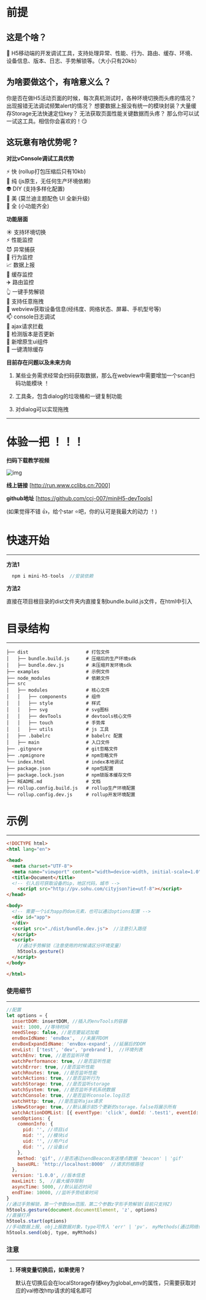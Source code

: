 # **前提**

## **这是个啥？**  

🔨 H5移动端的开发调试工具，支持处理异常、性能、行为、路由、缓存、环境、设备信息、版本、日志、手势解锁等。（大小只有20kb）

## **为啥要做这个，有啥意义么？**

你是否在做H5活动页面的时候，每次真机测试时，各种环境切换而头疼的情况？出现报错无法调试频繁alert的情况？ 想要数据上报没有统一的模块封装？大量缓存Storage无法快速定位key？ 无法获取页面性能关键数据而头疼？ 那么你可以试一试这工具。相信你会喜欢的！😏 

## **这玩意有啥优势呢 ?**  

 **对比vConsole调试工具优势**   

 ⚡  快 (rollup打包压缩后只有10kb)  
 📄  纯 (js原生，无任何生产环境依赖)  
 👽  DIY (支持多样化配置)  
 💛  美 (莫兰迪主题配色 UI 全新升级)  
 🍉  全 (小功能齐全)  

 **功能层面**    

 ☀️  支持环境切换  
 ⚡  性能监控  
 😈  异常捕获  
 🍜  行为监控  
 📈  数据上报  
 📜  缓存监控  
 ✈️  路由监控  
 👆  一键手势解锁  
 🌊  支持任意拖拽  
 📲  webview获取设备信息(经纬度、网络状态、屏幕、手机型号等)  
 📫  console日志调试   
 💌  ajax请求拦截    
 💍  检测版本是否更新  
 🍏  新增原生ui组件  
 🛁   一键清除缓存 

**目前存在问题以及未来方向**    
 
1. 某些业务需求经常会扫码获取数据，那么在webview中需要增加一个scan扫码功能模块 ！

2. 工具条，包含dialog的垃圾桶和一键复制功能

3. 对dialog可以实现拖拽
---

# **体验一把 ！！！**

**扫码下载教学视频**  

![img](https://chen-1305792286.cos.ap-shanghai.myqcloud.com/%E4%B8%8B%E8%BD%BD.png)

**线上链接**
[http://run.www.cclibs.cn:7000]

**github地址**
[https://github.com/ccj-007/miniH5-devTools]

(如果觉得不错 👍，给个star ⭐吧，你的认可是我最大的动力 ！)

# **快速开始**

---
**方法1**

```js
  npm i mini-h5-tools  //安装依赖
```
**方法2**

直接在项目根目录的dist文件夹内直接复制bundle.build.js文件，在html中引入


# **目录结构**

---

````
├── dist                     # 打包文件
│   ├── bundle.build.js      # 压缩后的生产环境sdk
│   ├── bundle.dev.js        # 未压缩开发环境sdk
├── examples                 # 示例文件 
├── node_modules             # 依赖文件 
├── src
│   ├── modules              # 核心文件 
│   │   ├── components       # 组件
│   │   ├── style            # 样式
│   │   ├── svg              # svg图标
│   │   ├── devTools         # devtools核心文件
│   │   ├── touch            # 手势库
│   │   ├── utils            # js 工具
│   ├── .babelrc             # babelrc 配置
│   ├── main                 # 入口文件
├── .gitgnore                # git忽略文件
├── .npmignore               # npm忽略文件
└── index.html               # index本地调试
├── package.json             # npm包配置
├── package.lock.json        # npm锁版本缓存文件
├── README.md                # 文档
├── rollup.config.build.js   # rollup生产环境配置
└── rollup.config.dev.js     # rollup开发环境配置
````

# **示例**

---

```html
<!DOCTYPE html>
<html lang="en">

<head>
  <meta charset="UTF-8">
  <meta name="viewport" content="width=device-width, initial-scale=1.0">
  <title>Document</title>
  <!-- 引入后可获取设备的ip，地区代码，城市 -->
    <script src="http://pv.sohu.com/cityjson?ie=utf-8"></script>  
</head>

<body>
  <!-- 需要一个id为app的dom元素，也可以通过options配置 -->
  <div id="app">  
  </div>
  <script src="./dist/bundle.dev.js">  //注意引入路径
  </script>
  <script>
    //通过手势解锁（注意使用的时候请区分环境变量）
    h5tools.gesture()
  </script>
</body>

</html>
```

### **使用细节**

---

```js
//配置
let options = {
  insertDOM: insertDOM, //插入的envTools的容器
  wait: 1000, //等待时间
  needSleep: false, //是否要延迟加载 
  envBoxIdName: 'envBox',  //未展开DOM
  envBoxExpandIdName: 'envBox-expand', //延展后的DOM
  envList: ['test', 'dev', 'prebrand'],  //环境列表
  watchEnv: true, //是否监听环境
  watchPerformance: true, //是否监听性能
  watchError: true, //是否监听性能
  watchRoutes: true, //是否监听性能
  watchActions: true, //是否监听行为
  watchStorage: true, //是否监听storage
  watchSystem: true, //是否监听手机系统数据
  watchConsole: true, //是否监听console.log日志
  watchHttp: true, //是否监听ajax请求
  isNewStorage: true, //默认展示前5个更新的storage，false将展示所有
  watchActionDOMList: [{ eventType: 'click', domId: '.test1', eventId: '001' }], //监听数组内的DOM
  sendOptions: {
    commonInfo: {
      pid: '', //项目id
      mid: '', //模块id
      uid: '', //用户id
      did: '', //设备id
    },
    method: 'gif', //是否通过sendBeacon发送埋点数据 'beacon' | 'gif' 
    baseURL: 'http://localhost:8000'  //请求的根路径
  },
  version: '1.0.0', //版本信息
  maxLimit: 5,  //最大缓存限制
  asyncTime: 5000, //默认延迟时间
  endTime: 10000, //监听手势结束时间
}
//通过手势解锁，第一个参数dom范围，第二个参数z字形手势解锁(目前只支持Z)
h5tools.gesture(document.documentElement, 'z', options)
//直接打开
h5tools.start(options)
//手动数据上报, obj上报数据对象，type可传入 'err' | 'pv'， myMethods(通过网络信标或gif方案上报数据) 可传入 'beacon' | 'gif' 
h5tools.send(obj, type, myMthods)
```


### **注意**

---
1. **环境变量切换后，如果使用？**

    默认在切换后会在localStorage存储key为global_env的属性，只需要获取对应的val修改http请求的域名即可

